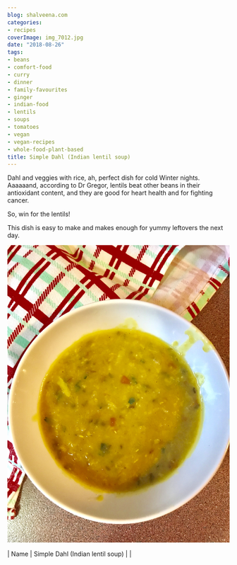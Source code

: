 ```yaml
---
blog: shalveena.com
categories:
- recipes
coverImage: img_7012.jpg
date: "2018-08-26"
tags:
- beans
- comfort-food
- curry
- dinner
- family-favourites
- ginger
- indian-food
- lentils
- soups
- tomatoes
- vegan
- vegan-recipes
- whole-food-plant-based
title: Simple Dahl (Indian lentil soup)
---
```


Dahl and veggies with rice, ah, perfect dish for cold Winter nights. Aaaaaand, according to Dr Gregor, lentils beat other beans in their antioxidant content, and they are good for heart health and for fighting cancer.

So, win for the lentils!

This dish is easy to make and makes enough for yummy leftovers the next day.

![IMG_7012](images/img_7012.jpg)

| Name | Simple Dahl (Indian lentil soup) |
|
